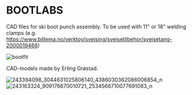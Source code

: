 # BOOTLABS

CAD files for ski boot punch assembly. To be used with 11" or 18" welding clamps (e.g. https://www.biltema.no/verktoy/sveising/sveisetilbehor/sveisetang-2000019466)

![bootfit](https://user-images.githubusercontent.com/78421762/135094620-d95ae271-0705-48c8-862c-057ab5a81bfb.jpg)

CAD-models made by Erling Grøstad.

![243394098_3044631025806140_4386030362086006854_n](https://user-images.githubusercontent.com/78421762/135095337-20f6a786-9ff5-49b0-807a-baf16b2d24fc.png)
![243163324_909176870010721_2534566710077691083_n](https://user-images.githubusercontent.com/78421762/135095346-4eb6723d-3c97-4c11-9f1b-cbebaea15a81.png)
